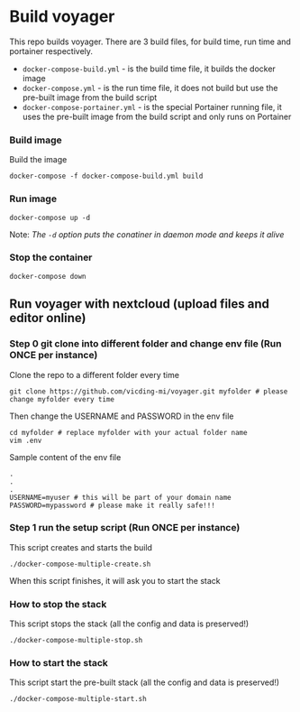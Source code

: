 # Build voyager 
This repo builds voyager. There are 3 build files, for build time, run time and portainer respectively. 

* `docker-compose-build.yml` - is the build time file, it builds the docker image
* `docker-compose.yml` - is the run time file, it does not build but use the pre-built image from the build script
* `docker-compose-portainer.yml` - is the special Portainer running file, it uses the pre-built image from the build script and only runs on Portainer

### Build image 
Build the image
```shell
docker-compose -f docker-compose-build.yml build
```

### Run image
```shell
docker-compose up -d
```
Note: _The `-d` option puts the conatiner in daemon mode and keeps it alive_

### Stop the container
```shell
docker-compose down
```


## Run voyager with nextcloud (upload files and editor online)
### Step 0 git clone into different folder and change env file (Run ONCE per instance)
Clone the repo to a different folder every time
```shell
git clone https://github.com/vicding-mi/voyager.git myfolder # please change myfolder every time
```
Then change the USERNAME and PASSWORD in the env file
```shell
cd myfolder # replace myfolder with your actual folder name
vim .env
```
Sample content of the env file
```shell
.
.
.
USERNAME=myuser # this will be part of your domain name
PASSWORD=mypassword # please make it really safe!!!
```
### Step 1 run the setup script (Run ONCE per instance)
This script creates and starts the build
```shell
./docker-compose-multiple-create.sh
```
When this script finishes, it will ask you to start the stack

### How to stop the stack
This script stops the stack (all the config and data is preserved!)
```shell
./docker-compose-multiple-stop.sh
```

### How to start the stack 
This script start the pre-built stack (all the config and data is preserved!)
```shell
./docker-compose-multiple-start.sh
```
